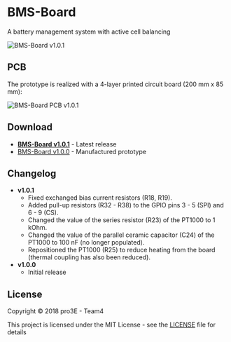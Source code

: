 # BMS-Board
A battery management system with active cell balancing

![BMS-Board v1.0.1](https://user-images.githubusercontent.com/30117490/52515127-331ebb00-2c18-11e9-955f-3e2340149870.png "BMS-Board v1.0.1")

## PCB

The prototype is realized with a 4-layer printed circuit board (200 mm x 85 mm):

![BMS-Board PCB v1.0.1](https://user-images.githubusercontent.com/30117490/52515166-7711c000-2c18-11e9-9149-2ad6bf0acc8f.png "BMS-Board PCB v1.0.1")

## Download

* [**BMS-Board v1.0.1**](https://github.com/MuellerDominik/BMS-Board/releases/download/v1.0.1/BMS-Board_v1_0_1.zip "BMS-Board v1.0.1") - Latest release
* [BMS-Board v1.0.0](https://github.com/MuellerDominik/BMS-Board/releases/download/v1.0.0/BMS-Board_v1_0_0.zip "BMS-Board v1.0.0") - Manufactured prototype

## Changelog

* **v1.0.1**
  * Fixed exchanged bias current resistors (R18, R19).
  * Added pull-up resistors (R32 - R38) to the GPIO pins 3 - 5 (SPI) and 6 - 9 (CS).
  * Changed the value of the series resistor (R23) of the PT1000 to 1 kOhm.
  * Changed the value of the parallel ceramic capacitor (C24) of the PT1000 to 100 nF (no longer populated).
  * Repositioned the PT1000 (R25) to reduce heating from the board (thermal coupling has also been reduced).
* **v1.0.0**
  * Initial release

## License

Copyright &copy; 2018 pro3E - Team4

This project is licensed under the MIT License - see the [LICENSE](LICENSE "LICENSE") file for details
